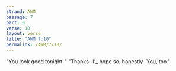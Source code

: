 ```yaml
---
strand: AWM
passage: 7
part: 0
verse: 10
layout: verse
title: "AWM 7:10"
permalink: /AWM/7/10/
---
```

"You look good tonight-" "Thanks- I'_ hope so, honestly- You, too."
